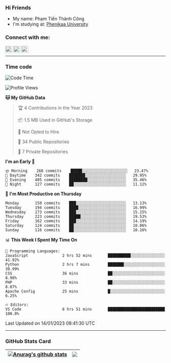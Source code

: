 ### Hi Friends

- My name: Phạm Tiến Thành Công
- I'm studying at: [Phenikaa University]


### Connect with me:
[<img align="left" alt="PhamTienThanhCong | Facebook" width="22px" src="https://upload.wikimedia.org/wikipedia/commons/thumb/1/16/Facebook-icon-1.png/640px-Facebook-icon-1.png" />][facebook]
[<img align="left" alt="PhamTienThanhCong | Zalo" width="22px" src="https://www.anphatpc.com.vn/template/anphat_2020v2/images/icon-zalo.jpg" />][zalo]
[<img align="left" alt="PhamTienThanhCong | LinkedIn" width="22px" src="https://cdn3.iconfinder.com/data/icons/inficons/512/linkedin.png" />][linkedin]

<br />

---

### Time code

<!--START_SECTION:waka-->
![Code Time](http://img.shields.io/badge/Code%20Time-836%20hrs%2049%20mins-blue)

![Profile Views](http://img.shields.io/badge/Profile%20Views-1-blue)

**🐱 My GitHub Data** 

> 🏆 4 Contributions in the Year 2023
 > 
> 📦 1.5 MB Used in GitHub's Storage 
 > 
> 🚫 Not Opted to Hire
 > 
> 📜 34 Public Repositories 
 > 
> 🔑 7 Private Repositories  
 > 
**I'm an Early 🐤** 

```text
🌞 Morning    268 commits    █████░░░░░░░░░░░░░░░░░░░░   23.47% 
🌆 Daytime    342 commits    ███████░░░░░░░░░░░░░░░░░░   29.95% 
🌃 Evening    405 commits    ████████░░░░░░░░░░░░░░░░░   35.46% 
🌙 Night      127 commits    ██░░░░░░░░░░░░░░░░░░░░░░░   11.12%

```
📅 **I'm Most Productive on Thursday** 

```text
Monday       150 commits    ███░░░░░░░░░░░░░░░░░░░░░░   13.13% 
Tuesday      194 commits    ████░░░░░░░░░░░░░░░░░░░░░   16.99% 
Wednesday    173 commits    ███░░░░░░░░░░░░░░░░░░░░░░   15.15% 
Thursday     223 commits    █████░░░░░░░░░░░░░░░░░░░░   19.53% 
Friday       162 commits    ███░░░░░░░░░░░░░░░░░░░░░░   14.19% 
Saturday     124 commits    ██░░░░░░░░░░░░░░░░░░░░░░░   10.86% 
Sunday       116 commits    ██░░░░░░░░░░░░░░░░░░░░░░░   10.16%

```


📊 **This Week I Spent My Time On** 

```text
💬 Programming Languages: 
JavaScript               2 hrs 52 mins       ██████████░░░░░░░░░░░░░░░   41.92% 
Python                   2 hrs 7 mins        ███████░░░░░░░░░░░░░░░░░░   30.99% 
CSS                      36 mins             ██░░░░░░░░░░░░░░░░░░░░░░░   8.98% 
PHP                      33 mins             ██░░░░░░░░░░░░░░░░░░░░░░░   8.07% 
Apache Config            25 mins             █░░░░░░░░░░░░░░░░░░░░░░░░   6.25%

🔥 Editors: 
VS Code                  6 hrs 51 mins       █████████████████████████   100.0%

```


 Last Updated on 14/01/2023 08:41:30 UTC
<!--END_SECTION:waka-->

---

### GitHub Stats Card

| <a href="https://github.com/phamtienthanhcong"><img align="center" src="https://github-readme-stats.vercel.app/api?username=PhamTienThanhCong&show_icons=true&include_all_commits=true&theme=buefy&hide_border=true&theme=ocean_dark" alt="Anurag's github stats" /></a> | <a href="https://github.com/phamtienthanhcong"><img align="center" src="https://github-readme-stats.vercel.app/api/top-langs/?username=PhamTienThanhCong&layout=compact&theme=buefy&hide_border=true&theme=ocean_dark" /></a> |
| ------------- | ------------- |

[Phenikaa University]: https://phenikaa-uni.edu.vn/vi
[facebook]: https://www.facebook.com/phamtienthanhcong
[linkedin]: https://linkedin.com/in/phamtienthanhcong
[zalo]: https://zalo.me/0396396332
[tiktok]: https://www.tiktok.com/@phamtienthanhcong
[web]: https://github.com/PhamTienThanhCong/web_dev
[min project]: https://github.com/PhamTienThanhCong/Project-Of-Web
[c and cpp]: https://github.com/PhamTienThanhCong/Code_C_and_Cpro
[python]: https://github.com/PhamTienThanhCong/Python_beginer
